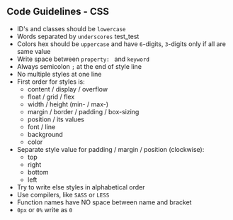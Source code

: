 ## Code Guidelines - CSS

- ID's and classes should be `lowercase`
- Words separated by `underscores` test_test
- Colors hex should be `uppercase` and have `6`-digits, `3`-digits only if all are same value
- Write space between `property: ` and `keyword`
- Always semicolon `;` at the end of style line
- No multiple styles at one line
- First order for styles is:
  - content / display / overflow
  - float / grid / flex
  - width / height (min- / max-)
  - margin / border / padding / box-sizing
  - position / its values
  - font / line
  - background
  - color
- Separate style value for padding / margin / position (clockwise):
  - top
  - right
  - bottom
  - left
- Try to write else styles in alphabetical order
- Use compilers, like `SASS` or `LESS`
- Function names have NO space between name and bracket
- `0px` or `0%` write as `0`

